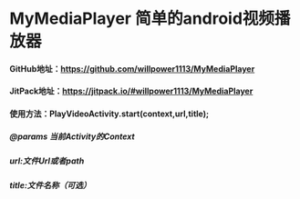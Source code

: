 # MyMediaPlayer 简单的android视频播放器
#### GitHub地址：https://github.com/willpower1113/MyMediaPlayer
#### JitPack地址：https://jitpack.io/#willpower1113/MyMediaPlayer
#### 使用方法：PlayVideoActivity.start(context,url,title);
##### @params 当前Activity的Context
##### url:文件Url或者path
##### title:文件名称（可选）
